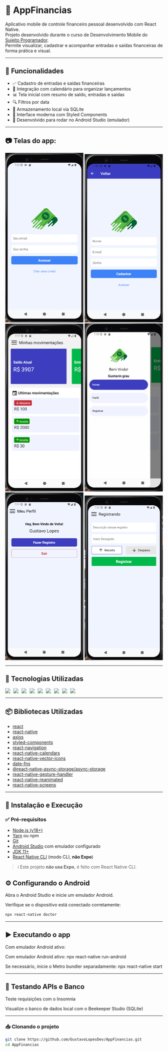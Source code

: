 # 📱 AppFinancias

Aplicativo mobile de controle financeiro pessoal desenvolvido com React Native.  
Projeto desenvolvido durante o curso de Desenvolvimento Mobile do [Sujeito Programador](https://www.youtube.com/c/SujeitoProgramador).  
Permite visualizar, cadastrar e acompanhar entradas e saídas financeiras de forma prática e visual.

---

## 🧠 Funcionalidades

- ✅ Cadastro de entradas e saídas financeiras
- 📆 Integração com calendário para organizar lançamentos
- 📊 Tela inicial com resumo de saldo, entradas e saídas
- 🔍 Filtros por data
- 💾 Armazenamento local via SQLite
- 🎨 Interface moderna com Styled Components
- 📱 Desenvolvido para rodar no Android Studio (emulador)

---

## 📷 Telas do app:

<p align="center">
  <img src="./src/assets/appimg/login.png" width="250" />
  <img src="./src/assets/appimg/cadastro.png" width="250" />
  <img src="./src/assets/appimg/home.png" width="250" />
  <img src="./src/assets/appimg/Drawer.png" width="250" />
  <img src="./src/assets/appimg/perfil.png" width="250" />
  <img src="./src/assets/appimg/registrar.png" width="250" />
</p>

---

## 🚀 Tecnologias Utilizadas

<div style="display: flex; gap: 10px; flex-wrap: wrap;">
  <img src="https://img.shields.io/badge/React_Native-20232A?style=for-the-badge&logo=react&logoColor=61DAFB" />
  <img src="https://img.shields.io/badge/JavaScript-F7DF1E?style=for-the-badge&logo=javascript&logoColor=black" />
  <img src="https://img.shields.io/badge/SQLite-003B57?style=for-the-badge&logo=sqlite&logoColor=white" />
  <img src="https://img.shields.io/badge/Axios-5A29E4?style=for-the-badge&logo=axios&logoColor=white" />
  <img src="https://img.shields.io/badge/Styled--Components-db7093?style=for-the-badge&logo=styled-components&logoColor=white" />
  <img src="https://img.shields.io/badge/React_Navigation-000000?style=for-the-badge&logo=react-router&logoColor=white" />
  <img src="https://img.shields.io/badge/Date--Fns-007ACC?style=for-the-badge&logo=javascript&logoColor=white" />
  <img src="https://img.shields.io/badge/Insomnia-4000BF?style=for-the-badge&logo=insomnia&logoColor=white" />
  <img src="https://img.shields.io/badge/Beekeeper_Studio-2E3440?style=for-the-badge&logo=data:image/png;base64,iVBORw0KGgoAAAANSUhEUgAAAAoAAAAGCAYAAAAVt+mHAAAAW0lEQVQImQXBwQ3CIBADwE58gSl1Z8B9v20UgA48XCiAXIX9BUUsfP/NXXSvJmyWZByZZ5EYIEG9TRtKa/0t6PVeAOOOHPey8msw8EtjFL35NOcOJ1c8f97mZAwCL+hrgAAAAASUVORK5CYII=" />
</div>

---

## 📦 Bibliotecas Utilizadas

- [react](https://reactjs.org/)
- [react-native](https://reactnative.dev/)
- [axios](https://axios-http.com/)
- [styled-components](https://styled-components.com/)
- [react-navigation](https://reactnavigation.org/)
- [react-native-calendars](https://github.com/wix/react-native-calendars)
- [react-native-vector-icons](https://github.com/oblador/react-native-vector-icons)
- [date-fns](https://date-fns.org/)
- [@react-native-async-storage/async-storage](https://github.com/react-native-async-storage/async-storage)
- [react-native-gesture-handler](https://docs.swmansion.com/react-native-gesture-handler/)
- [react-native-reanimated](https://docs.swmansion.com/react-native-reanimated/)
- [react-native-screens](https://github.com/software-mansion/react-native-screens)

---

## 🧪 Instalação e Execução

### ✅ Pré-requisitos

- [Node.js (v18+)](https://nodejs.org/)
- [Yarn](https://classic.yarnpkg.com/) ou npm
- [Git](https://git-scm.com/)
- [Android Studio](https://developer.android.com/studio) com emulador configurado
- [JDK 11+](https://www.oracle.com/java/technologies/javase/jdk11-archive-downloads.html)
- [React Native CLI](https://reactnative.dev/docs/environment-setup) (modo CLI, **não Expo**)

> ℹ️ Este projeto **não usa Expo**, é feito com React Native CLI.

## ⚙️ Configurando o Android

Abra o Android Studio e inicie um emulador Android.

Verifique se o dispositivo está conectado corretamente:

```bash
npx react-native doctor
```

---

## ▶️ Executando o app

Com emulador Android ativo:

Com emulador Android ativo:
npx react-native run-android

Se necessário, inicie o Metro bundler separadamente:
npx react-native start

---

## 🧰 Testando APIs e Banco

Teste requisições com o Insomnia

Visualize o banco de dados local com o Beekeeper Studio (SQLite)

---

### 📥 Clonando o projeto

```bash
git clone https://github.com/GustavoLopesDev/AppFinancias.git
cd AppFinancias

```

